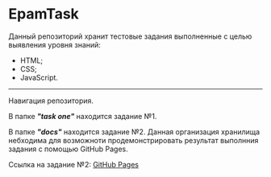 # EpamTask

Данный репозиторий хранит тестовые задания выполненные с целью выявления уровня знаний:
+ HTML;
+ CSS;
+ JavaScript.
_______

Навигация репозитория.

В папке ***"task one"*** находится задание №1.

В папке ***"docs"*** находится задание №2. Данная организация хранилища небходима для возможноти продемонстрировать результат выполнния задания с помощью GitHub Pages.

Ссылка на задание №2: [GitHub Pages](https://riorustik.github.io/EpamTask/)






